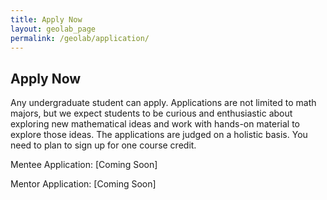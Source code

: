 ```yaml
---
title: Apply Now 
layout: geolab_page
permalink: /geolab/application/
---
```


<h2 class="mb-3">Apply Now</h2>

Any undergraduate student can apply. Applications are not limited to math majors, but we expect students to be curious and enthusiastic about exploring new mathematical ideas and work with hands-on material to explore those ideas. The applications are judged on a holistic basis. You need to plan to sign up for one course credit.

Mentee Application: [Coming Soon]

Mentor Application: [Coming Soon]

